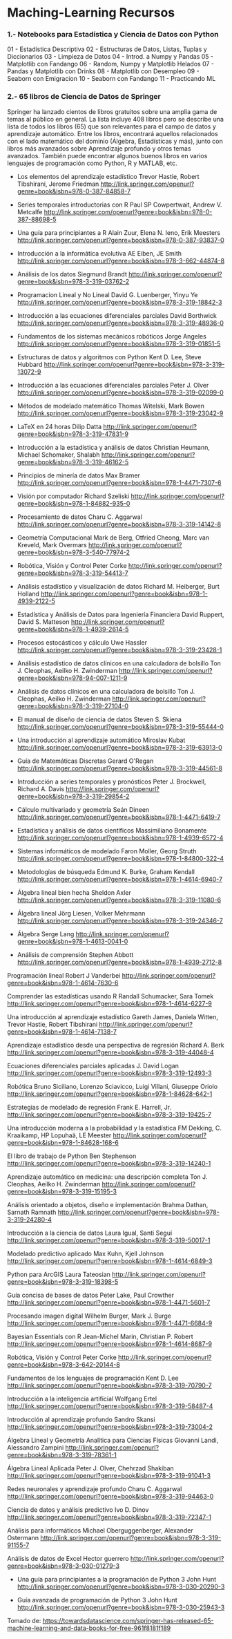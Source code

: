 
# Maching-Learning Recursos

### 1.- Notebooks para Estadística y Ciencia de Datos con Python
01 - Estadística Descriptiva
02 - Estructuras de Datos, Listas, Tuplas y Diccionarios
03 - Limpieza de Datos
04 - Introd. a Numpy y Pandas
05 - Matplotlib con Fandango
06 - Random, Numpy y Matplotlib Helados
07 - Pandas y Matplotlib con Drinks
08 - Matplotlib con Desempleo
09 - Seaborn con Emigracion
10 - Seaborn con Fandango
11 - Practicando ML

### 2.- 65 libros de Ciencia de Datos de Springer
Springer ha lanzado cientos de libros gratuitos sobre una amplia gama de temas al público en general. La lista incluye 408 libros pero se describe una lista de todos los libros (65) que son relevantes para el campo de datos y aprendizaje automático.
Entre los libros, encontrará aquellos relacionados con el lado matemático del dominio (Álgebra, Estadísticas y más), junto con libros más avanzados sobre Aprendizaje profundo y otros temas avanzados. También puede encontrar algunos buenos libros en varios lenguajes de programación como Python, R y MATLAB, etc.

- Los elementos del aprendizaje estadístico
Trevor Hastie, Robert Tibshirani, Jerome Friedman
http://link.springer.com/openurl?genre=book&isbn=978-0-387-84858-7

- Series temporales introductorias con R
Paul SP Cowpertwait, Andrew V. Metcalfe
http://link.springer.com/openurl?genre=book&isbn=978-0-387-88698-5

- Una guía para principiantes a R
Alain Zuur, Elena N. Ieno, Erik Meesters
http://link.springer.com/openurl?genre=book&isbn=978-0-387-93837-0

- Introducción a la informática evolutiva
AE Eiben, JE Smith
http://link.springer.com/openurl?genre=book&isbn=978-3-662-44874-8

- Análisis de los datos
Siegmund Brandt
http://link.springer.com/openurl?genre=book&isbn=978-3-319-03762-2

- Programacion Lineal y No Lineal
David G. Luenberger, Yinyu Ye
http://link.springer.com/openurl?genre=book&isbn=978-3-319-18842-3

- Introducción a las ecuaciones diferenciales parciales
David Borthwick
http://link.springer.com/openurl?genre=book&isbn=978-3-319-48936-0

- Fundamentos de los sistemas mecánicos robóticos
Jorge Angeles
http://link.springer.com/openurl?genre=book&isbn=978-3-319-01851-5

- Estructuras de datos y algoritmos con Python
Kent D. Lee, Steve Hubbard
http://link.springer.com/openurl?genre=book&isbn=978-3-319-13072-9

- Introducción a las ecuaciones diferenciales parciales
Peter J. Olver
http://link.springer.com/openurl?genre=book&isbn=978-3-319-02099-0

- Métodos de modelado matemático
Thomas Witelski, Mark Bowen
http://link.springer.com/openurl?genre=book&isbn=978-3-319-23042-9

- LaTeX en 24 horas
Dilip Datta
http://link.springer.com/openurl?genre=book&isbn=978-3-319-47831-9

- Introducción a la estadística y análisis de datos
Christian Heumann, Michael Schomaker, Shalabh
http://link.springer.com/openurl?genre=book&isbn=978-3-319-46162-5

- Principios de minería de datos
Max Bramer
http://link.springer.com/openurl?genre=book&isbn=978-1-4471-7307-6

- Visión por computador
Richard Szeliski
http://link.springer.com/openurl?genre=book&isbn=978-1-84882-935-0

- Procesamiento de datos
Charu C. Aggarwal
http://link.springer.com/openurl?genre=book&isbn=978-3-319-14142-8

- Geometría Computacional
Mark de Berg, Otfried Cheong, Marc van Kreveld, Mark Overmars
http://link.springer.com/openurl?genre=book&isbn=978-3-540-77974-2

- Robótica, Visión y Control
Peter Corke
http://link.springer.com/openurl?genre=book&isbn=978-3-319-54413-7

- Análisis estadístico y visualización de datos
Richard M. Heiberger, Burt Holland
http://link.springer.com/openurl?genre=book&isbn=978-1-4939-2122-5

- Estadística y Análisis de Datos para Ingeniería Financiera
David Ruppert, David S. Matteson
http://link.springer.com/openurl?genre=book&isbn=978-1-4939-2614-5

- Procesos estocásticos y cálculo
Uwe Hassler
http://link.springer.com/openurl?genre=book&isbn=978-3-319-23428-1

- Análisis estadístico de datos clínicos en una calculadora de bolsillo
Ton J. Cleophas, Aeilko H. Zwinderman
http://link.springer.com/openurl?genre=book&isbn=978-94-007-1211-9

- Análisis de datos clínicos en una calculadora de bolsillo
Ton J. Cleophas, Aeilko H. Zwinderman
http://link.springer.com/openurl?genre=book&isbn=978-3-319-27104-0

- El manual de diseño de ciencia de datos
Steven S. Skiena
http://link.springer.com/openurl?genre=book&isbn=978-3-319-55444-0

- Una introducción al aprendizaje automático
Miroslav Kubat
http://link.springer.com/openurl?genre=book&isbn=978-3-319-63913-0

- Guía de Matemáticas Discretas
Gerard O'Regan
http://link.springer.com/openurl?genre=book&isbn=978-3-319-44561-8

- Introducción a series temporales y pronósticos
Peter J. Brockwell, Richard A. Davis
http://link.springer.com/openurl?genre=book&isbn=978-3-319-29854-2

- Cálculo multivariado y geometría
Seán Dineen
http://link.springer.com/openurl?genre=book&isbn=978-1-4471-6419-7

- Estadística y análisis de datos científicos
Massimiliano Bonamente
http://link.springer.com/openurl?genre=book&isbn=978-1-4939-6572-4

- Sistemas informáticos de modelado
Faron Moller, Georg Struth
http://link.springer.com/openurl?genre=book&isbn=978-1-84800-322-4

- Metodologías de búsqueda
Edmund K. Burke, Graham Kendall
http://link.springer.com/openurl?genre=book&isbn=978-1-4614-6940-7

- Álgebra lineal bien hecha
Sheldon Axler
http://link.springer.com/openurl?genre=book&isbn=978-3-319-11080-6

- Álgebra lineal
Jörg Liesen, Volker Mehrmann
http://link.springer.com/openurl?genre=book&isbn=978-3-319-24346-7

- Álgebra
Serge Lang
http://link.springer.com/openurl?genre=book&isbn=978-1-4613-0041-0

- Análisis de comprensión
Stephen Abbott
http://link.springer.com/openurl?genre=book&isbn=978-1-4939-2712-8

Programación lineal
Robert J Vanderbei
http://link.springer.com/openurl?genre=book&isbn=978-1-4614-7630-6

Comprender las estadísticas usando R
Randall Schumacker, Sara Tomek
http://link.springer.com/openurl?genre=book&isbn=978-1-4614-6227-9

Una introducción al aprendizaje estadístico
Gareth James, Daniela Witten, Trevor Hastie, Robert Tibshirani
http://link.springer.com/openurl?genre=book&isbn=978-1-4614-7138-7

Aprendizaje estadístico desde una perspectiva de regresión
Richard A. Berk
http://link.springer.com/openurl?genre=book&isbn=978-3-319-44048-4

Ecuaciones diferenciales parciales aplicadas
J. David Logan
http://link.springer.com/openurl?genre=book&isbn=978-3-319-12493-3

Robótica
Bruno Siciliano, Lorenzo Sciavicco, Luigi Villani, Giuseppe Oriolo
http://link.springer.com/openurl?genre=book&isbn=978-1-84628-642-1

Estrategias de modelado de regresión
Frank E. Harrell, Jr.
http://link.springer.com/openurl?genre=book&isbn=978-3-319-19425-7

Una introducción moderna a la probabilidad y la estadística
FM Dekking, C. Kraaikamp, ​​HP Lopuhaä, LE Meester
http://link.springer.com/openurl?genre=book&isbn=978-1-84628-168-6

El libro de trabajo de Python
Ben Stephenson
http://link.springer.com/openurl?genre=book&isbn=978-3-319-14240-1

Aprendizaje automático en medicina: una descripción completa
Ton J. Cleophas, Aeilko H. Zwinderman
http://link.springer.com/openurl?genre=book&isbn=978-3-319-15195-3

Análisis orientado a objetos, diseño e implementación
Brahma Dathan, Sarnath Ramnath
http://link.springer.com/openurl?genre=book&isbn=978-3-319-24280-4

Introducción a la ciencia de datos
Laura Igual, Santi Seguí
http://link.springer.com/openurl?genre=book&isbn=978-3-319-50017-1

Modelado predictivo aplicado
Max Kuhn, Kjell Johnson
http://link.springer.com/openurl?genre=book&isbn=978-1-4614-6849-3

Python para ArcGIS
Laura Tateosian
http://link.springer.com/openurl?genre=book&isbn=978-3-319-18398-5

Guía concisa de bases de datos
Peter Lake, Paul Crowther
http://link.springer.com/openurl?genre=book&isbn=978-1-4471-5601-7

Procesando imagen digital
Wilhelm Burger, Mark J. Burge
http://link.springer.com/openurl?genre=book&isbn=978-1-4471-6684-9

Bayesian Essentials con R
Jean-Michel Marin, Christian P. Robert
http://link.springer.com/openurl?genre=book&isbn=978-1-4614-8687-9

Robótica, Visión y Control
Peter Corke
http://link.springer.com/openurl?genre=book&isbn=978-3-642-20144-8

Fundamentos de los lenguajes de programación
Kent D. Lee
http://link.springer.com/openurl?genre=book&isbn=978-3-319-70790-7

Introducción a la inteligencia artificial
Wolfgang Ertel
http://link.springer.com/openurl?genre=book&isbn=978-3-319-58487-4

Introducción al aprendizaje profundo
Sandro Skansi
http://link.springer.com/openurl?genre=book&isbn=978-3-319-73004-2

Álgebra Lineal y Geometría Analítica para Ciencias Físicas
Giovanni Landi, Alessandro Zampini
http://link.springer.com/openurl?genre=book&isbn=978-3-319-78361-1

Álgebra Lineal Aplicada
Peter J. Olver, Chehrzad Shakiban
http://link.springer.com/openurl?genre=book&isbn=978-3-319-91041-3

Redes neuronales y aprendizaje profundo
Charu C. Aggarwal
http://link.springer.com/openurl?genre=book&isbn=978-3-319-94463-0

Ciencia de datos y análisis predictivo
Ivo D. Dinov
http://link.springer.com/openurl?genre=book&isbn=978-3-319-72347-1

Análisis para informáticos
Michael Oberguggenberger, Alexander Ostermann
http://link.springer.com/openurl?genre=book&isbn=978-3-319-91155-7

Análisis de datos de Excel
Hector guerrero
http://link.springer.com/openurl?genre=book&isbn=978-3-030-01279-3

- Una guía para principiantes a la programación de Python 3
John Hunt
http://link.springer.com/openurl?genre=book&isbn=978-3-030-20290-3

- Guía avanzada de programación de Python 3
John Hunt
http://link.springer.com/openurl?genre=book&isbn=978-3-030-25943-3

Tomado de: https://towardsdatascience.com/springer-has-released-65-machine-learning-and-data-books-for-free-961f8181f189
